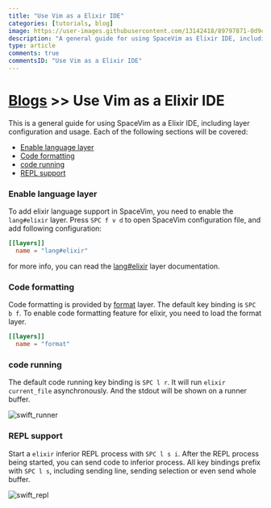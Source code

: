 ```yaml
---
title: "Use Vim as a Elixir IDE"
categories: [tutorials, blog]
image: https://user-images.githubusercontent.com/13142418/89797871-0d9ca580-db5e-11ea-8d43-c02cd9e49915.png
description: "A general guide for using SpaceVim as Elixir IDE, including layer configuration, requiems installation and usage."
type: article
comments: true
commentsID: "Use Vim as a Elixir IDE"
---
```


# [Blogs](../blog/) >> Use Vim as a Elixir IDE

This is a general guide for using SpaceVim as a Elixir IDE, including layer configuration and usage. 
Each of the following sections will be covered:

<!-- vim-markdown-toc GFM -->

- [Enable language layer](#enable-language-layer)
- [Code formatting](#code-formatting)
- [code running](#code-running)
- [REPL support](#repl-support)

<!-- vim-markdown-toc -->

### Enable language layer

To add elixir language support in SpaceVim, you need to enable the `lang#elixir` layer. Press `SPC f v d` to open
SpaceVim configuration file, and add following configuration:

```toml
[[layers]]
  name = "lang#elixir"
```

for more info, you can read the [lang#elixir](../layers/lang/elixir/) layer documentation.

### Code formatting

Code formatting is provided by [format](../layers/format/) layer. The default key binding is `SPC b f`.
To enable code formatting feature for elixir, you need to load the format layer.

```toml
[[layers]]
  name = "format"
```

### code running

The default code running key binding is `SPC l r`. It will run `elixir current_file` asynchronously.
And the stdout will be shown on a runner buffer.

![swift_runner](https://user-images.githubusercontent.com/13142418/89795928-96fea880-db5b-11ea-81c4-7f3384f419e7.png)

### REPL support

Start a `elixir` inferior REPL process with `SPC l s i`. After the REPL process being started, you can
send code to inferior process. All key bindings prefix with `SPC l s`, including sending line, sending selection or even
send whole buffer.

![swift_repl](https://user-images.githubusercontent.com/13142418/89796468-48054300-db5c-11ea-9ebe-4bb56e31722e.png)


